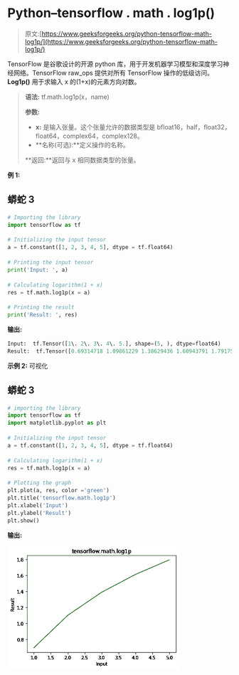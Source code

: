 # Python–tensorflow . math . log1p()

> 原文:[https://www.geeksforgeeks.org/python-tensorflow-math-log1p/](https://www.geeksforgeeks.org/python-tensorflow-math-log1p/)

TensorFlow 是谷歌设计的开源 python 库，用于开发机器学习模型和深度学习神经网络。TensorFlow raw_ops 提供对所有 TensorFlow 操作的低级访问。 **Log1p()** 用于求输入 x 的(1+x)的元素方向对数。

> **语法:** tf.math.log1p(x，name)
> 
> **参数:**
> 
> *   **x:** 是输入张量。这个张量允许的数据类型是 bfloat16，half，float32，float64，complex64，complex128。
> *   **名称(可选):**定义操作的名称。
> 
> **返回:**返回与 x 相同数据类型的张量。

**例 1:**

## 蟒蛇 3

```py
# Importing the library
import tensorflow as tf

# Initializing the input tensor
a = tf.constant([1, 2, 3, 4, 5], dtype = tf.float64)

# Printing the input tensor
print('Input: ', a)

# Calculating logarithm(1 + x)
res = tf.math.log1p(x = a)

# Printing the result
print('Result: ', res)
```

**输出:**

```py
Input:  tf.Tensor([1\. 2\. 3\. 4\. 5.], shape=(5, ), dtype=float64)
Result:  tf.Tensor([0.69314718 1.09861229 1.38629436 1.60943791 1.79175947], shape=(5, ), dtype=float64)

```

**示例 2:** 可视化

## 蟒蛇 3

```py
# importing the library
import tensorflow as tf
import matplotlib.pyplot as plt

# Initializing the input tensor
a = tf.constant([1, 2, 3, 4, 5], dtype = tf.float64)

# Calculating logarithm(1 + x)
res = tf.math.log1p(x = a)

# Plotting the graph
plt.plot(a, res, color ='green')
plt.title('tensorflow.math.log1p')
plt.xlabel('Input')
plt.ylabel('Result')
plt.show()
```

**输出:**

![](img/ea94dd04c7911d65b1d49eda886d38d6.png)